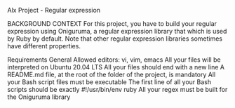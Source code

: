 Alx Project - Regular expression

BACKGROUND CONTEXT
For this project, you have to build your regular expression using Oniguruma, a regular expression library that which is used by Ruby by default. Note that other regular expression libraries sometimes have different properties.

Requirements
General
Allowed editors: vi, vim, emacs
All your files will be interpreted on Ubuntu 20.04 LTS
All your files should end with a new line
A README.md file, at the root of the folder of the project, is mandatory
All your Bash script files must be executable
The first line of all your Bash scripts should be exactly #!/usr/bin/env ruby
All your regex must be built for the Oniguruma library
